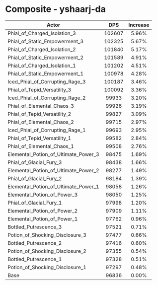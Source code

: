 # Composite - yshaarj-da
| Actor | DPS | Increase |
|---|:---:|:---:|
|Phial_of_Charged_Isolation_3|102607|5.96%|
|Phial_of_Static_Empowerment_3|102325|5.67%|
|Phial_of_Charged_Isolation_2|101840|5.17%|
|Phial_of_Static_Empowerment_2|101589|4.91%|
|Phial_of_Charged_Isolation_1|101202|4.51%|
|Phial_of_Static_Empowerment_1|100978|4.28%|
|Iced_Phial_of_Corrupting_Rage_3|100187|3.46%|
|Phial_of_Tepid_Versatility_3|100092|3.36%|
|Iced_Phial_of_Corrupting_Rage_2|99933|3.20%|
|Phial_of_Elemental_Chaos_3|99926|3.19%|
|Phial_of_Tepid_Versatility_2|99827|3.09%|
|Phial_of_Elemental_Chaos_2|99715|2.97%|
|Iced_Phial_of_Corrupting_Rage_1|99693|2.95%|
|Phial_of_Tepid_Versatility_1|99582|2.84%|
|Phial_of_Elemental_Chaos_1|99508|2.76%|
|Elemental_Potion_of_Ultimate_Power_3|98475|1.69%|
|Phial_of_Glacial_Fury_3|98438|1.66%|
|Elemental_Potion_of_Ultimate_Power_2|98277|1.49%|
|Phial_of_Glacial_Fury_2|98184|1.39%|
|Elemental_Potion_of_Ultimate_Power_1|98058|1.26%|
|Elemental_Potion_of_Power_3|98050|1.25%|
|Phial_of_Glacial_Fury_1|97998|1.20%|
|Elemental_Potion_of_Power_2|97909|1.11%|
|Elemental_Potion_of_Power_1|97762|0.96%|
|Bottled_Putrescence_3|97521|0.71%|
|Potion_of_Shocking_Disclosure_3|97477|0.66%|
|Bottled_Putrescence_2|97416|0.60%|
|Potion_of_Shocking_Disclosure_2|97355|0.54%|
|Bottled_Putrescence_1|97328|0.51%|
|Potion_of_Shocking_Disclosure_1|97297|0.48%|
|Base|96836|0.00%|
